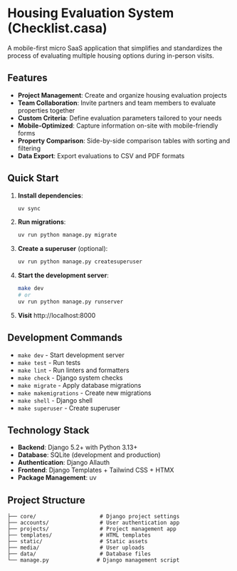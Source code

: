 # Housing Evaluation System (Checklist.casa)

A mobile-first micro SaaS application that simplifies and standardizes the process of evaluating multiple housing options during in-person visits.

## Features

- **Project Management**: Create and organize housing evaluation projects
- **Team Collaboration**: Invite partners and team members to evaluate properties together
- **Custom Criteria**: Define evaluation parameters tailored to your needs
- **Mobile-Optimized**: Capture information on-site with mobile-friendly forms
- **Property Comparison**: Side-by-side comparison tables with sorting and filtering
- **Data Export**: Export evaluations to CSV and PDF formats

## Quick Start

1. **Install dependencies**:
   ```bash
   uv sync
   ```

2. **Run migrations**:
   ```bash
   uv run python manage.py migrate
   ```

3. **Create a superuser** (optional):
   ```bash
   uv run python manage.py createsuperuser
   ```

4. **Start the development server**:
   ```bash
   make dev
   # or
   uv run python manage.py runserver
   ```

5. **Visit** http://localhost:8000

## Development Commands

- `make dev` - Start development server
- `make test` - Run tests
- `make lint` - Run linters and formatters
- `make check` - Django system checks
- `make migrate` - Apply database migrations
- `make makemigrations` - Create new migrations
- `make shell` - Django shell
- `make superuser` - Create superuser

## Technology Stack

- **Backend**: Django 5.2+ with Python 3.13+
- **Database**: SQLite (development and production)
- **Authentication**: Django Allauth
- **Frontend**: Django Templates + Tailwind CSS + HTMX
- **Package Management**: uv

## Project Structure

```
├── core/                    # Django project settings
├── accounts/                # User authentication app
├── projects/                # Project management app
├── templates/               # HTML templates
├── static/                  # Static assets
├── media/                   # User uploads
├── data/                    # Database files
└── manage.py               # Django management script
```
